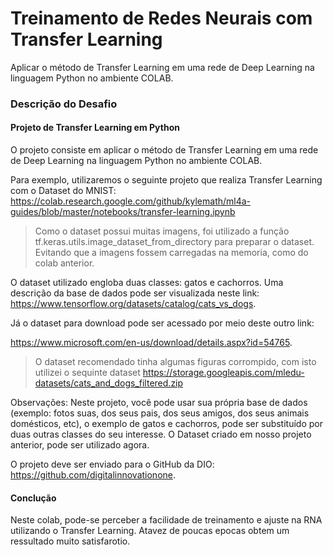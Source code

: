 # Treinamento de Redes Neurais com Transfer Learning

Aplicar o método de Transfer Learning em uma rede de Deep Learning na linguagem Python no ambiente COLAB. 


### Descrição do Desafio ###
 
#### Projeto de Transfer Learning em Python #### 
O projeto consiste em aplicar o método de Transfer Learning em uma rede de Deep Learning na linguagem Python no ambiente COLAB.  

Para exemplo, utilizaremos o seguinte projeto que realiza Transfer Learning com o Dataset do MNIST: 
https://colab.research.google.com/github/kylemath/ml4a-guides/blob/master/notebooks/transfer-learning.ipynb 

> Como o dataset possui muitas imagens, foi utilizado a função tf.keras.utils.image_dataset_from_directory para preparar o dataset. Evitando que a imagens fossem carregadas na memoria, como do colab anterior. 

O dataset utilizado engloba duas classes: gatos e cachorros. Uma descrição da base de dados pode ser visualizada neste link: https://www.tensorflow.org/datasets/catalog/cats_vs_dogs. 

Já o dataset para download pode ser acessado por meio deste outro link:

https://www.microsoft.com/en-us/download/details.aspx?id=54765. 

> O dataset recomendado tinha algumas figuras corrompido, com isto utilizei o sequinte dataset https://storage.googleapis.com/mledu-datasets/cats_and_dogs_filtered.zip 

Observações: Neste projeto, você pode usar sua própria base de dados (exemplo: fotos suas, dos seus pais, dos seus amigos, dos seus animais domésticos, etc), o exemplo de gatos e cachorros, pode ser substituído por duas outras classes do seu interesse. O Dataset criado em nosso projeto anterior, pode ser utilizado agora.  

O projeto deve ser enviado para o GitHub da DIO: https://github.com/digitalinnovationone.



#### Conclução ####
Neste colab, pode-se perceber a facilidade de treinamento e ajuste na RNA utilizando o Transfer Learning. Atavez de poucas epocas obtem um ressultado muito satisfarotio.
